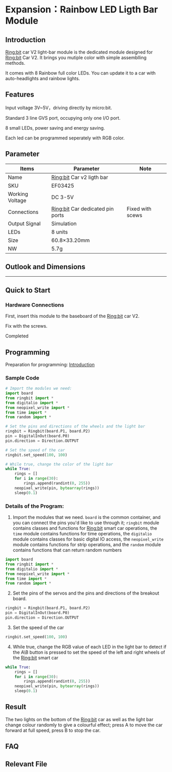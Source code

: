 # Expansion：Rainbow LED Ligth Bar Module

## Introduction
[Ring:bit](https://www.elecfreaks.com/elecfreaks-micro-bit-ring-bit-v2-car-kit-without-micro-bit-board.html) car V2 light-bar module is the dedicated module designed for [Ring:bit](https://www.elecfreaks.com/elecfreaks-micro-bit-ring-bit-v2-car-kit-without-micro-bit-board.html) Car V2. It brings you mutiple color with simple assemblling methods.

It comes with 8 Rainbow full color LEDs. You can update it to a car with auto-headlights and rainbow lights.

## Features

Input voltage 3V~5V，driving directly by micro:bit.

Standard 3 line GVS port, occupying only one I/O port.

8 small LEDs, power saving and energy saving.

Each led can be programmed seperately with RGB color.

## Parameter

| Items | Parameter | Note |
| --- | --- | --- |
| Name | [Ring:bit](https://www.elecfreaks.com/elecfreaks-micro-bit-ring-bit-v2-car-kit-without-micro-bit-board.html) Car v2 ligth bar |  |
| SKU | EF03425 |  |
| Working Voltage | DC 3-5V |  |
| Connections | [Ring:bit](https://www.elecfreaks.com/elecfreaks-micro-bit-ring-bit-v2-car-kit-without-micro-bit-board.html) Car dedicated pin ports | Fixed with scews |
| Output Signal   | Simulation                       |                  |
| LEDs            | 8 units                          |                  |
| Size            | 60.8×33.20mm                     |                  |
| NW              | 5.7g                             |  |

## Outlook and Dimensions
---

## Quick to Start

### Hardware Connections

First, insert this module to the baseboard of the [Ring:bit](https://www.elecfreaks.com/elecfreaks-micro-bit-ring-bit-v2-car-kit-without-micro-bit-board.html) car V2.


Fix with the screws.


Completed

## Programming

Preparation for programming: [Introduction](https://www.yuque.com/elecfreaks-learn/picoed/er7nuh)

### Sample Code

```python
# Import the modules we need: 
import board
from ringbit import *
from digitalio import *
from neopixel_write import *
from time import *
from random import *

# Set the pins and directions of the wheels and the light bar
ringbit = Ringbit(board.P1, board.P2)
pin = DigitalInOut(board.P0)
pin.direction = Direction.OUTPUT

# Set the speed of the car
ringbit.set_speed(100, 100)

# While true, change the color of the light bar
while True:
    rings = []
    for i in range(30):
        rings.append(randint(0, 255))
    neopixel_write(pin, bytearray(rings))
    sleep(0.1)
```

### Details of the Program: 

1. Import the modules that we need. `board` is the common container, and you can connect the pins you'd like to use through it; `ringbit` module contains classes and functions for [Ring:bit](https://www.elecfreaks.com/elecfreaks-micro-bit-ring-bit-v2-car-kit-without-micro-bit-board.html) smart car operations, the `time` module contains functions for time operations, the `digitalio` module contains classes for basic digital IO access, the `neopixel_write` module contains functions for strip operations, and the `random` module contains functions that can return random numbers
```python
import board
from ringbit import *
from digitalio import *
from neopixel_write import *
from time import *
from random import *
```

2. Set the pins of the servos and the pins and directions of the breakout board. 
```python
ringbit = Ringbit(board.P1, board.P2)
pin = DigitalInOut(board.P0)
pin.direction = Direction.OUTPUT
```

3. Set the speed of the car
```python
ringbit.set_speed(100, 100)
```

4. While true, change the RGB value of each LED in the light bar to detect if the A\B button is pressed to set the speed of the left and right wheels of the [Ring:bit](https://www.elecfreaks.com/elecfreaks-micro-bit-ring-bit-v2-car-kit-without-micro-bit-board.html) smart car
```python
while True:
    rings = []
    for i in range(30):
        rings.append(randint(0, 255))
    neopixel_write(pin, bytearray(rings))
    sleep(0.1)
```

## Result
The two lights on the bottom of the [Ring:bit](https://www.elecfreaks.com/elecfreaks-micro-bit-ring-bit-v2-car-kit-without-micro-bit-board.html) car as well as the light bar change colour randomly to give a colourful effect; press A to move the car forward at full speed, press B to stop the car.

## FAQ
## Relevant File
